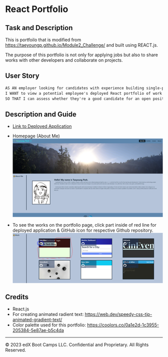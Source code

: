 # React Portfolio

## Task and Description

This is portfoilo that is modified from https://taeyoungp.github.io/Module2_Challenge/ and built using REACT.js.

The purpose of this portfolio is not only for applying jobs but also to share works with other developers and collaborate on projects.

## User Story

```md
AS AN employer looking for candidates with experience building single-page applications
I WANT to view a potential employee's deployed React portfolio of work samples
SO THAT I can assess whether they're a good candidate for an open position
```

## Description and Guide
* [Link to Deployed Application](https://taeyoungp.github.io/Portfolio_react/)

* Homepage (About Me)
    ![Main Page](./src/assets/about.png)

* To see the works on the portfolio page, click part inside of red line for deployed application & GitHub icon for respective Github repository. 
    ![Portfolio Works](./src/assets/project.png)


## Credits
* React.js
* For creating animated radient text: https://web.dev/speedy-css-tip-animated-gradient-text/
* Color palette used for this portfolio: https://coolors.co/0a1e2d-1c3955-205384-5e87ae-b5c4da

- - -
© 2023 edX Boot Camps LLC. Confidential and Proprietary. All Rights Reserved.
